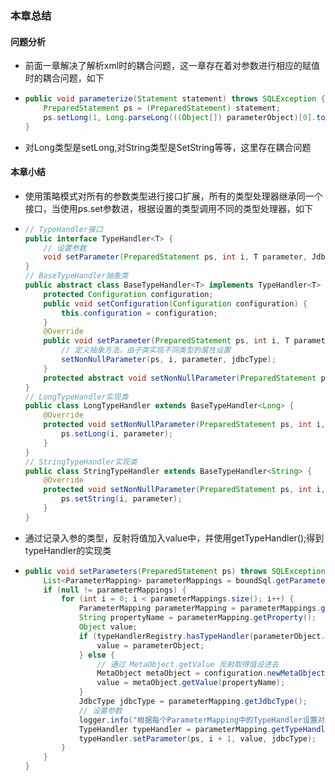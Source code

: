 ### 本章总结

#### 问题分析

- 前面一章解决了解析xml时的耦合问题，这一章存在着对参数进行相应的赋值时的耦合问题，如下

- ```java
  public void parameterize(Statement statement) throws SQLException {
      PreparedStatement ps = (PreparedStatement) statement;
      ps.setLong(1, Long.parseLong(((Object[]) parameterObject)[0].toString()));
  }
  ```

- 对Long类型是setLong,对String类型是SetString等等，这里存在耦合问题

#### 本章小结

- 使用策略模式对所有的参数类型进行接口扩展，所有的类型处理器继承同一个接口，当使用ps.set参数进，根据设置的类型调用不同的类型处理器，如下

- ```java
  // TypeHandler接口
  public interface TypeHandler<T> {
      // 设置参数
      void setParameter(PreparedStatement ps, int i, T parameter, JdbcType jdbcType) throws SQLException;
  }
  // BaseTypeHandler抽象类
  public abstract class BaseTypeHandler<T> implements TypeHandler<T> {
      protected Configuration configuration;
      public void setConfiguration(Configuration configuration) {
          this.configuration = configuration;
      }
      @Override
      public void setParameter(PreparedStatement ps, int i, T parameter, JdbcType jdbcType) throws SQLException {
          // 定义抽象方法，由子类实现不同类型的属性设置
          setNonNullParameter(ps, i, parameter, jdbcType);
      }
      protected abstract void setNonNullParameter(PreparedStatement ps, int i, T parameter, JdbcType jdbcType) throws SQLException;
  }
  // LongTypeHandler实现类
  public class LongTypeHandler extends BaseTypeHandler<Long> {
      @Override
      protected void setNonNullParameter(PreparedStatement ps, int i, Long parameter, JdbcType jdbcType) throws SQLException {
          ps.setLong(i, parameter);
      }
  }
  // StringTypeHandler实现类
  public class StringTypeHandler extends BaseTypeHandler<String> {
      @Override
      protected void setNonNullParameter(PreparedStatement ps, int i, String parameter, JdbcType jdbcType) throws SQLException {
          ps.setString(i, parameter);
      }
  }
  ```

- 通过记录入参的类型，反射将值加入value中，并使用getTypeHandler();得到typeHandler的实现类

- ```java
  public void setParameters(PreparedStatement ps) throws SQLException {
      List<ParameterMapping> parameterMappings = boundSql.getParameterMappings();
      if (null != parameterMappings) {
          for (int i = 0; i < parameterMappings.size(); i++) {
              ParameterMapping parameterMapping = parameterMappings.get(i);
              String propertyName = parameterMapping.getProperty();
              Object value;
              if (typeHandlerRegistry.hasTypeHandler(parameterObject.getClass())) {
                  value = parameterObject;
              } else {
                  // 通过 MetaObject.getValue 反射取得值设进去
                  MetaObject metaObject = configuration.newMetaObject(parameterObject);
                  value = metaObject.getValue(propertyName);
              }
              JdbcType jdbcType = parameterMapping.getJdbcType();
              // 设置参数
              logger.info("根据每个ParameterMapping中的TypeHandler设置对应的参数信息 value：{}", JSON.toJSONString(value));
              TypeHandler typeHandler = parameterMapping.getTypeHandler();
              typeHandler.setParameter(ps, i + 1, value, jdbcType);
          }
      }
  }
  ```